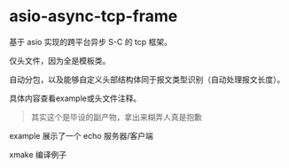 # asio-async-tcp-frame

基于 asio 实现的跨平台异步 S-C 的 tcp 框架。

仅头文件，因为全是模板类。

自动分包，以及能够自定义头部结构体同于报文类型识别（自动处理报文长度）。

具体内容查看example或头文件注释。

> 其实这个是毕设的副产物，拿出来糊弄人真是抱歉

example 展示了一个 echo 服务器/客户端

xmake 编译例子
